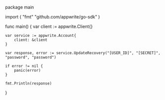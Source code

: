 package main

import (
    "fmt"
    "github.com/appwrite/go-sdk"
)

func main() {
    var client := appwrite.Client{}

    var service := appwrite.Account{
        client: &client
    }

    var response, error := service.UpdateRecovery("[USER_ID]", "[SECRET]", "password", "password")

    if error != nil {
        panic(error)
    }

    fmt.Println(response)
}